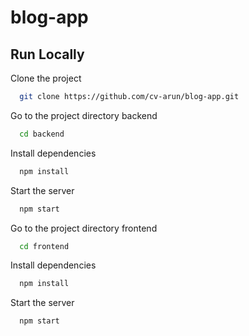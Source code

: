 # blog-app

## Run Locally

Clone the project

```bash
  git clone https://github.com/cv-arun/blog-app.git
```

Go to the project directory backend

```bash
  cd backend
```

Install dependencies

```bash
  npm install
```

Start the server

```bash
  npm start
```

Go to the project directory frontend

```bash
  cd frontend
```

Install dependencies

```bash
  npm install
```

Start the server

```bash
  npm start
